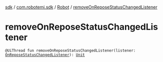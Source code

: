 [sdk](../../index.md) / [com.robotemi.sdk](../index.md) / [Robot](index.md) / [removeOnReposeStatusChangedListener](./remove-on-repose-status-changed-listener.md)

# removeOnReposeStatusChangedListener

`@UiThread fun removeOnReposeStatusChangedListener(listener: `[`OnReposeStatusChangedListener`](../../com.robotemi.sdk.navigation.listener/-on-repose-status-changed-listener/index.md)`): `[`Unit`](https://kotlinlang.org/api/latest/jvm/stdlib/kotlin/-unit/index.html)